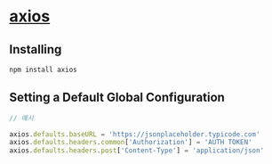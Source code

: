 # [axios]( https://www.npmjs.com/package/axios )

## Installing

```bash
npm install axios 
```

## Setting a Default Global Configuration

```js
// 예시

axios.defaults.baseURL = 'https://jsonplaceholder.typicode.com'
axios.defaults.headers.common['Authorization'] = 'AUTH TOKEN'
axios.defaults.headers.post['Content-Type'] = 'application/json'
```

